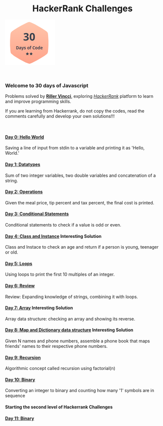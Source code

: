 # <h1 align="center"> HackerRank Challenges</align>

![](image.png)

<br />

### Welcome to 30 days of Javascript

Problems solved by [**Riller Vincci**](https://www.hackerrank.com/rillervincci), exploring [_HackerRank_](https://www.hackerrank.com/) platform to learn and improve programming skills.

If you are learning from Hackerrank, do not copy the codes, read the comments carefully and develop your own solutions!!!

<br />

#### [Day 0: Hello World](day0.js)

Saving a line of input from stdin to a variable and printing it as 'Hello, World.'
</br>

#### [Day 1: Datatypes](day1.js)

Sum of two integer variables, two double variables and concatenation of a string.
</br>

#### [Day 2: Operations](day2.js)

Given the meal price, tip percent and tax percent, the final cost is printed.
</br>

#### [Day 3: Conditional Statements](day3.js)

Conditional statements to check if a value is odd or even.
</br>

#### [Day 4: Class and Instance](day4.js) **Interesting Solution**

Class and Instace to check an age and return if a person is young, teenager or old.

#### [Day 5: Loops](day5.js)

Using loops to print the first 10 multiples of an integer.
</br>

#### [Day 6: Review](day6.js)

Review: Expanding knowledge of strings, combining it with loops.

#### [Day 7: Array](day7.js) **Interesting Solution**

Array data structure: checking an array and showing its reverse.

#### [Day 8: Map and Dictionary data structure](day8.js) **Interesting Solution**

Given N names and phone numbers, assemble a phone book that maps friends' names to their respective phone numbers.

#### [Day 9: Recursion](day9.js)

Algorithmic concept called recursion using factorial(n)

#### [Day 10: Binary](day10.js)

Converting an integer to binary and counting how many '1' symbols are in sequence

#### Starting the second level of Hackerrank Challenges

#### [Day 11: Binary](day11.js)
